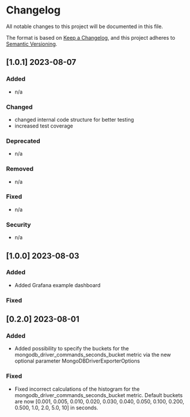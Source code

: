 # Changelog

All notable changes to this project will be documented in this file.

The format is based on [Keep a Changelog](https://keepachangelog.com/en/1.1.0/),
and this project adheres to [Semantic Versioning](https://semver.org/spec/v2.0.0.html).

## [1.0.1] 2023-08-07

### Added

- n/a

### Changed

- changed internal code structure for better testing
- increased test coverage

### Deprecated

- n/a

### Removed

- n/a

### Fixed

- n/a

### Security

- n/a

## [1.0.0] 2023-08-03

### Added

- Added Grafana example dashboard

### Fixed

## [0.2.0] 2023-08-01
 
### Added

- Added possibility to specify the buckets for the mongodb_driver_commands_seconds_bucket metric via the new optional parameter MongoDBDriverExporterOptions

### Fixed

- Fixed incorrect calculations of the histogram for the mongodb_driver_commands_seconds_bucket metric. Default buckets are now [0.001, 0.005, 0.010, 0.020, 0.030, 0.040, 0.050, 0.100, 0.200, 0.500, 1.0, 2.0, 5.0, 10] in seconds.